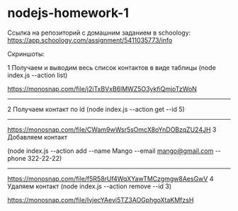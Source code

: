 # nodejs-homework-1

Ссылка на репозиторий с домашним заданием в schoology:
https://app.schoology.com/assignment/5411035773/info

Скриншоты:

1 Получаем и выводим весь список контактов в виде таблицы
(node index.js --action list)

https://monosnap.com/file/j2iTxBVxB6lMWZ5O3ykfiQmjoTzWoN
_______________________________________________________________
2 Получаем контакт по id
(node index.js --action get --id 5)
_______________________________________________________________
https://monosnap.com/file/CWam9wWsr5sOmcX8oYnDOBzqZU24JH
3 Добавляем контакт

(node index.js --action add --name Mango --email mango@gmail.com --phone 322-22-22)
_______________________________________________________________
https://monosnap.com/file/f5R58rUf4WqXYawTMCzgmgw8AesGwV
4 Удаляем контакт
(node index.js --action remove --id 3)

https://monosnap.com/file/IvjecYAevi5TZ3AOGphgoXtaKMfzsH
